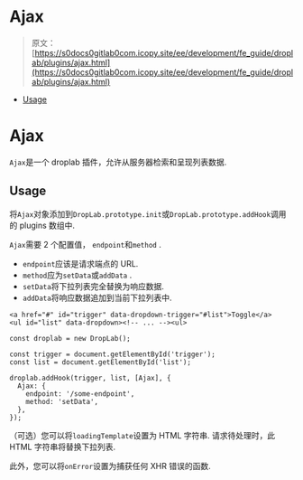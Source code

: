 # Ajax

> 原文：[https://s0docs0gitlab0com.icopy.site/ee/development/fe_guide/droplab/plugins/ajax.html](https://s0docs0gitlab0com.icopy.site/ee/development/fe_guide/droplab/plugins/ajax.html)

*   [Usage](#usage)

# Ajax[](#ajax "Permalink")

`Ajax`是一个 droplab 插件，允许从服务器检索和呈现列表数据.

## Usage[](#usage "Permalink")

将`Ajax`对象添加到`DropLab.prototype.init`或`DropLab.prototype.addHook`调用的 plugins 数组中.

`Ajax`需要 2 个配置值， `endpoint`和`method` .

*   `endpoint`应该是请求端点的 URL.
*   `method`应为`setData`或`addData` .
*   `setData`将下拉列表完全替换为响应数据.
*   `addData`将响应数据追加到当前下拉列表中.

```
<a href="#" id="trigger" data-dropdown-trigger="#list">Toggle</a>
<ul id="list" data-dropdown><!-- ... --><ul> 
```

```
const droplab = new DropLab();

const trigger = document.getElementById('trigger');
const list = document.getElementById('list');

droplab.addHook(trigger, list, [Ajax], {
  Ajax: {
    endpoint: '/some-endpoint',
    method: 'setData',
  },
}); 
```

（可选）您可以将`loadingTemplate`设置为 HTML 字符串. 请求待处理时，此 HTML 字符串将替换下拉列表.

此外，您可以将`onError`设置为捕获任何 XHR 错误的函数.